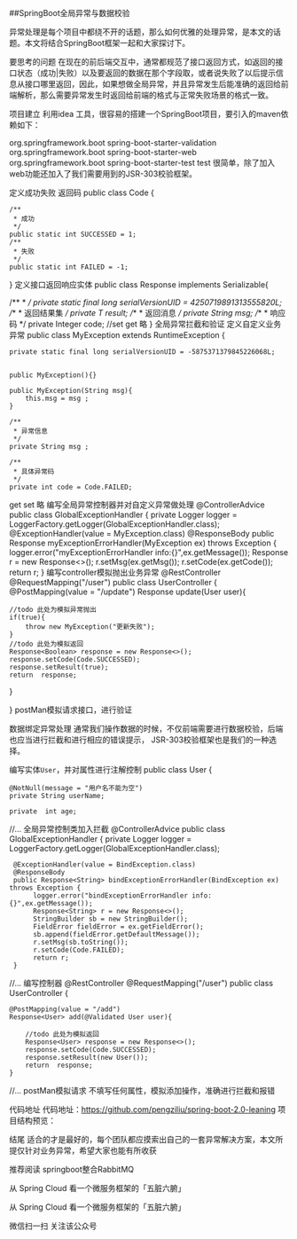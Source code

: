 ##SpringBoot全局异常与数据校验

异常处理是每个项目中都绕不开的话题，那么如何优雅的处理异常，是本文的话题。本文将结合SpringBoot框架一起和大家探讨下。

要思考的问题
在现在的前后端交互中，通常都规范了接口返回方式，如返回的接口状态（成功|失败）以及要返回的数据在那个字段取，或者说失败了以后提示信息从接口哪里返回，因此，如果想做全局异常，并且异常发生后能准确的返回给前端解析，那么需要异常发生时返回给前端的格式与正常失败场景的格式一致。

项目建立
利用idea 工具，很容易的搭建一个SpringBoot项目，要引入的maven依赖如下：

<dependency>
    <groupId>org.springframework.boot</groupId>
    <artifactId>spring-boot-starter-validation</artifactId>
</dependency>
<dependency>
    <groupId>org.springframework.boot</groupId>
    <artifactId>spring-boot-starter-web</artifactId>
</dependency>

<dependency>
    <groupId>org.springframework.boot</groupId>
    <artifactId>spring-boot-starter-test</artifactId>
    <scope>test</scope>
</dependency>
很简单，除了加入web功能还加入了我们需要用到的JSR-303校验框架。

定义成功失败 返回码
public class Code {

    /**
     * 成功
     */
    public static int SUCCESSED = 1;
    /**
     * 失败
     */
    public static int FAILED = -1;
}
定义接口返回响应实体
public class Response<T> implements Serializable{

   /**
    * 
    */
   private static final long serialVersionUID = 4250719891313555820L;
   /**
    * 返回结果集
    */
   private T result;
   /**
    * 返回消息
    */
   private String msg;
   /**
    * 响应码
    */
   private Integer code;
   //set get 略
}
全局异常拦截和验证
定义自定义业务异常
public class MyException extends RuntimeException {

    private static final long serialVersionUID = -5875371379845226068L;


    public MyException(){}

    public MyException(String msg){
        this.msg = msg ;
    }

    /**
     * 异常信息
     */
    private String msg ;

    /**
     * 具体异常码
     */
    private int code = Code.FAILED;
   get set 略 
编写全局异常控制器并对自定义异常做处理
@ControllerAdvice
public class GlobalExceptionHandler {
     private Logger logger = LoggerFactory.getLogger(GlobalExceptionHandler.class);
@ExceptionHandler(value = MyException.class)
@ResponseBody
public Response<String> myExceptionErrorHandler(MyException ex) throws Exception {
    logger.error("myExceptionErrorHandler info:{}",ex.getMessage());
    Response<String> r = new Response<>();
    r.setMsg(ex.getMsg());
    r.setCode(ex.getCode());
    return r;
}
编写controller模拟抛出业务异常
@RestController
@RequestMapping("/user")
public class UserController {
@PostMapping(value = "/update")
Response<Boolean> update(User user){

    //todo 此处为模拟异常抛出
    if(true){
        throw new MyException("更新失败");
    }
    //todo 此处为模拟返回
    Response<Boolean> response = new Response<>();
    response.setCode(Code.SUCCESSED);
    response.setResult(true);
    return  response;
}

}
postMan模拟请求接口，进行验证




数据绑定异常处理
通常我们操作数据的时候，不仅前端需要进行数据校验，后端也应当进行拦截和进行相应的错误提示，
JSR-303校验框架也是我们的一种选择。

编写实体`User`，并对属性进行注解控制
public class User {

    @NotNull(message = "用户名不能为空")
    private String userName;

    private  int age;
   //...
全局异常控制类加入拦截
@ControllerAdvice
public class GlobalExceptionHandler {
     private Logger logger = LoggerFactory.getLogger(GlobalExceptionHandler.class);

     @ExceptionHandler(value = BindException.class)
     @ResponseBody
     public Response<String> bindExceptionErrorHandler(BindException ex) throws Exception {
          logger.error("bindExceptionErrorHandler info:{}",ex.getMessage());
          Response<String> r = new Response<>();
          StringBuilder sb = new StringBuilder();
          FieldError fieldError = ex.getFieldError();
          sb.append(fieldError.getDefaultMessage());
          r.setMsg(sb.toString());
          r.setCode(Code.FAILED);
          return r;
     }
  //...
编写控制器
@RestController
@RequestMapping("/user")
public class UserController {

    @PostMapping(value = "/add")
    Response<User> add(@Validated User user){

        //todo 此处为模拟返回
        Response<User> response = new Response<>();
        response.setCode(Code.SUCCESSED);
        response.setResult(new User());
        return  response;
    }
  //...
postMan模拟请求
不填写任何属性，模拟添加操作，准确进行拦截和报错



代码地址
代码地址：https://github.com/pengziliu/spring-boot-2.0-leaning
项目结构预览：



结尾
适合的才是最好的，每个团队都应摸索出自己的一套异常解决方案，本文所提仅针对业务异常，希望大家也能有所收获

推荐阅读
springboot整合RabbitMQ



从 Spring Cloud 看一个微服务框架的「五脏六腑」



从 Spring Cloud 看一个微服务框架的「五脏六腑」




微信扫一扫
关注该公众号